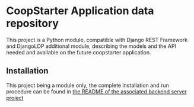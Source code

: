 # CoopStarter Application data repository

This project is a Python module, compatible with Django REST Framework and DjangoLDP additional module, describing the models and the API needed and available on the future coopstarter application.

## Installation

This project being a module only, the complete installation and run procedure can be found in [the README of the associated backend server project](https://git.happy-dev.fr/startinblox/applications/coop-starter/coopstarter-server)
